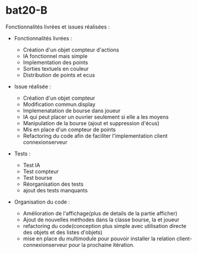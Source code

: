# bat20-B

Fonctionnalités livrées et issues réalisées : 
- Fonctionnalités livrées :
    - Création d'un objet compteur d'actions
    - IA fonctionnel mais simple
    - Implementation des points
    - Sorties textuels en couleur
    - Distribution de points et ecus 

- Issue réalisée :
    - Création d'un objet compteur
    - Modification commun.display
    - Implemenatation de bourse dans joueur 
    - IA qui peut placer un ouvrier seulement si elle a les moyens
    - Manipulation de la bourse (ajout et suppression d'écus)
    - Mis en place d'un compteur de points
    - Refactoring du code afin de faciliter l'implementation client connexionserveur

- Tests :
    - Test IA
    - Test compteur
    - Test bourse
    - Réorganisation des tests
    - ajout des tests manquants
   

- Organisation du code :
    - Amélioration de l'affichage(plus de details de la partie afficher)
    - Ajout de nouvelles méthodes dans la classe bourse, Ia et joueur
    - refactoring du code(conception plus simple avec utilisation directe des objets et des listes d'objets)
    - mise en place du multimodule pour pouvoir installer la relation client-connexionserveur pour la prochaine itération.
    
